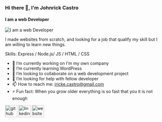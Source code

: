 ### Hi there 👋, I'm Johnrick Castro
#### I am a web Developer
![I am a web Developer](https://arturssmirnovs.github.io/github-profile-readme-generator/images/banner.png)

I made websites from scratch, and looking for a job that qualify my skill but I am willing to learn new things.

Skills: Express / Node.js/ JS / HTML / CSS

- 🔭 I’m currently working on I'm my own company 
- 🌱 I’m currently learning WordPress 
- 👯 I’m looking to collaborate on a web development project 
- 🤔 I’m looking for help with fellow developer 
- 📫 How to reach me: jricke.castro@gmail.com 
- ⚡ Fun fact: When you grow older everything is so fast that you it is not enough 


[<img src='https://cdn.jsdelivr.net/npm/simple-icons@3.0.1/icons/github.svg' alt='github' height='40'>](https://github.com/github.com/Sora048)  [<img src='https://cdn.jsdelivr.net/npm/simple-icons@3.0.1/icons/linkedin.svg' alt='linkedin' height='40'>](https://www.linkedin.com/in/https://www.linkedin.com/in/johnrick-castro-73810424a//)  [<img src='https://cdn.jsdelivr.net/npm/simple-icons@3.0.1/icons/icloud.svg' alt='website' height='40'>](https://psu-acc-appoint.epizy.com/)  

